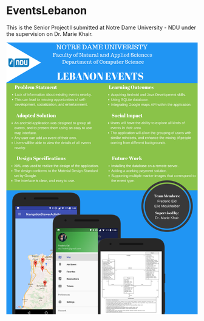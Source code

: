 # EventsLebanon
This is the Senior Project I submitted at Notre Dame University - NDU under the supervision on Dr. Marie Khair.

![Project Poster](Senior%20Project%20Poster%20-%20Frederic%20Eid%20-%20Elie%20Moukhaiber.png)
